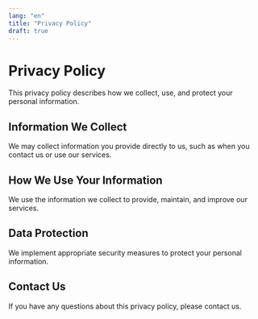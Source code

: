 ```yaml
---
lang: "en"
title: "Privacy Policy"
draft: true
---
```


# Privacy Policy

This privacy policy describes how we collect, use, and protect your personal information.

## Information We Collect

We may collect information you provide directly to us, such as when you contact us or use our services.

## How We Use Your Information

We use the information we collect to provide, maintain, and improve our services.

## Data Protection

We implement appropriate security measures to protect your personal information.

## Contact Us

If you have any questions about this privacy policy, please contact us.
